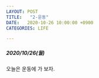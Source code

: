 ```yaml
---
LAYOUT: POST
TITLE:   "2-운동"
DATE:   2020-10-26 10:00:00 +0900
CATEGORIES: LIFE

---
```




#####  2020/10/26(월)


오늘은 운동에 가 보자.


